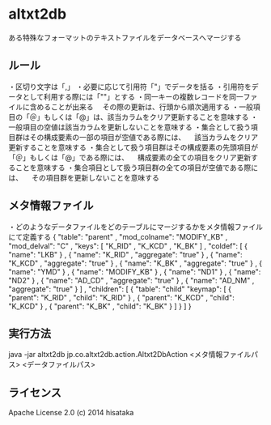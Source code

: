 altxt2db
=======

ある特殊なフォーマットのテキストファイルをデータベースへマージする

## ルール

・区切り文字は「,」 
・必要に応じて引用符「"」でデータを括る 
・引用符をデータとして利用する際には「""」とする 
・同一キーの複数レコードを同一ファイルに含めることが出来る 
　その際の更新は、行頭から順次適用する 
・一般項目の「＠」もしくは「@」は、該当カラムをクリア更新することを意味する 
・一般項目の空値は該当カラムを更新しないことを意味する 
・集合として扱う項目群はその構成要素の一部の項目が空値である際には、 
　該当カラムをクリア更新することを意味する 
・集合として扱う項目群はその構成要素の先頭項目が「＠」もしくは「@」である際には、
　構成要素の全ての項目をクリア更新することを意味する 
・集合項目として扱う項目群の全ての項目が空値である際には、 
　その項目群を更新しないことを意味する 

## メタ情報ファイル

・どのようなデータファイルをどのテーブルにマージするかをメタ情報ファイルにて定義する
{
    "table": "parent"
    , "mod_colname": "MODIFY_KB"
    , "mod_delval": "C"
	, "keys": [
		"K_RID"
		, "K_KCD"
		, "K_BK"
	]
	, "coldef":  [
		{
			"name": "LKB"
		}
		, {
			"name": "K_RID"
			, "aggregate": "true"
		}
		, {
			"name": "K_KCD"
			, "aggregate": "true"
		}
		, {
			"name": "K_BK"
			, "aggregate": "true"
		}
		, {
			"name": "YMD"
		}
		, {
			"name": "MODIFY_KB"
		}
		, {
			"name": "ND1"
		}
		, {
			"name": "ND2"
		}
		, {
			"name": "AD_CD"
			, "aggregate": "true"
		}
		, {
			"name": "AD_NM"
			, "aggregate": "true"
		}
	]
	, "children": [
		{
			"table": "child"
			"keymap": [
				{
					"parent": "K_RID"
					, "child": "K_RID"
				}
				, {
					"parent": "K_KCD"
					, "child": "K_KCD"
				}
				, {
					"parent": "K_BK"
					, "child": "K_BK"
				}
			]
		}
	]
}

## 実行方法

 java -jar altxt2db jp.co.altxt2db.action.Altxt2DbAction <メタ情報ファイルパス> <データファイルパス>


## ライセンス

Apache License 2.0 (c) 2014 hisataka
